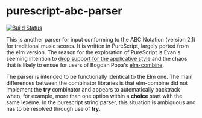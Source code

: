 purescript-abc-parser
=====================

[![Build Status](https://travis-ci.org/newlandsvalley/purescript-abc-parser.svg?branch=master)](https://travis-ci.org/newlandsvalley/purescript-abc-parser)


This is another parser for input conforming to the ABC Notation (version 2.1) for traditional music scores. It is written in PureScript, largely ported from the elm version.  The reason for the exploration of PureScript is Evan's seeming intention to [drop support for the applicative style](https://groups.google.com/forum/#!topic/elm-dev/0AHSnDdkSkQ) and the chaos that is likely to ensue for users of Bogdan Popa's [elm-combine](https://github.com/Bogdanp/elm-combine).

The parser is intended to be functionally identical to the Elm one. The main differences between the combinator libraries is that elm-combine did not implement the __try__ combinator and appears to automatically backtrack when, for example, more than one option within a __choice__ start with the same lexeme.  In the purescript string parser, this situation is ambiguous and has to be resolved through use of __try__.

